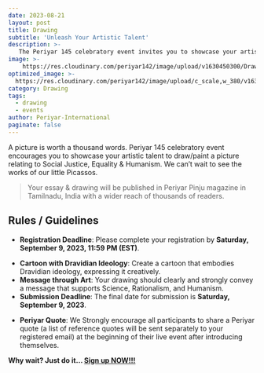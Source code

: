 ```yaml
---
date: 2023-08-21
layout: post
title: Drawing
subtitle: 'Unleash Your Artistic Talent'
description: >-
   The Periyar 145 celebratory event invites you to showcase your artistic abilities by drawing or painting an artwork that embodies the themes of Social Justice, Equality, and Humanism.
image: >-
    https://res.cloudinary.com/periyar142/image/upload/v1630450300/Drawing_mudrde.jpg
optimized_image: >-
  https://res.cloudinary.com/periyar142/image/upload/c_scale,w_380/v1630450300/Drawing_mudrde.jpg
category: Drawing
tags:
  - drawing
  - events
author: Periyar-International
paginate: false
---
```

A picture is worth a thousand words. Periyar 145 celebratory event encourages you to showcase your artistic talent to draw/paint a picture relating to Social Justice, Equality & Humanism. We can’t wait to see the works of our little Picassos.

> Your essay & drawing will be published in Periyar Pinju magazine in Tamilnadu, India with a wider reach of thousands of readers. 
 
## Rules / Guidelines

- **Registration Deadline**: Please complete your registration by **Saturday, September 9, 2023, 11:59 PM (EST)**.
* **Cartoon with Dravidian Ideology**: Create a cartoon that embodies Dravidian ideology, expressing it creatively.
* **Message through Art**: Your drawing should clearly and strongly convey a message that supports Science, Rationalism, and Humanism.
* **Submission Deadline**: The final date for submission is **Saturday, September 9, 2023**.
- **Periyar Quote**: We Strongly encourage all participants to share a Periyar quote (a list of reference quotes will be sent separately to your registered email) at the beginning of their live event after introducing themselves.

**Why wait? Just do it… [Sign up NOW!!!](/register/)**